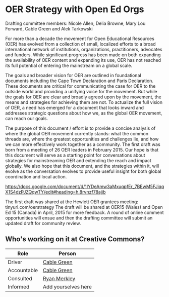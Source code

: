 # OER Strategy with Open Ed Orgs

Drafting committee members: Nicole Allen, Delia Browne, Mary Lou Forward, Cable Green and Alek Tarkowski

For more than a decade the movement for Open Educational Resources (OER) has evolved from a collection of small, localized efforts to a broad international network of institutions, organizations, practitioners, advocates and funders. While significant progress has been made on both expanding the availability of OER content and expanding its use, OER has not reached its full potential of entering the mainstream on a global scale.

The goals and broader vision for OER are outlined in foundational documents including the Cape Town Declaration and Paris Declaration. These documents are critical for communicating the case for OER to the outside world and providing a unifying voice for the movement. But while the goals for OER are clear and broadly agreed upon by the movement, the means and strategies for achieving them are not. To actualize the full vision of OER, a need has emerged for a document that looks inward and addresses strategic questions about how we, as the global OER movement, can reach our goals. 

The purpose of this document / effort is to provide a concise analysis of where the global OER movement currently stands: what the common threads are, where the greatest opportunities and challenges lie, and how we can more effectively work together as a community. The first draft was born from a meeting of 26 OER leaders in February 2015. Our hope is that this document will serve as a starting point for conversations about strategies for mainstreaming OER and extending the reach and impact globally. We also hope that this document, and the strategies within it, will evolve as the conversation evolves to provide useful insight for both global coordination and local action. 

https://docs.google.com/document/d/1IYDeAmw3aMxuqpfEr_7BEwM5FJiqqX1S4dzPJZQqwTY/edit#heading=h.8rvnzf78ajjb

The first draft was shared at the Hewlett OER grantees meeting: tinyurl.com/oerstrategy The draft will be shared at OER15 (Wales) and Open Ed 15 (Canada) in April, 2015 for more feedback. A round of online comment opportunities will ensue and then the drafting committee will submit an updated draft for community review.

## Who's working on it at Creative Commons?

| Role  | Person |
| ------------- | ------------- |
| Driver  | [Cable Green](https://github.com/cablegreen)  |
| Accountable  | [Cable Green](https://github.com/cablegreen) |
| Consulted | [Ryan Merkley]( https://github.com/ryanmerkley) |
| Informed | Add yourselves here |
